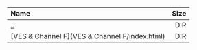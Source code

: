 |Name|Size|
|:---|---:|
|[..](../index.html)|DIR|
|[VES & Channel F](VES & Channel F/index.html)|DIR|
